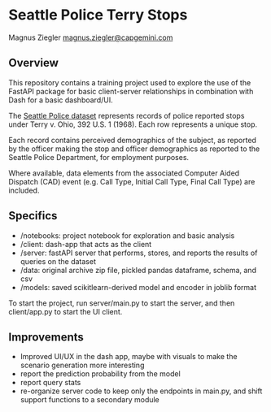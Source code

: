 # Seattle Police Terry Stops
Magnus Ziegler
magnus.ziegler@capgemini.com
## Overview
This repository contains a training project used to explore the use of the FastAPI package for basic client-server relationships in combination with Dash for a basic dashboard/UI.

The [Seattle Police dataset](https://www.kaggle.com/datasets/city-of-seattle/seattle-terry-stops) represents records of police reported stops under Terry v. Ohio, 392 U.S. 1 (1968). Each row represents a unique stop.

Each record contains perceived demographics of the subject, as reported by the officer making the stop and officer demographics as reported to the Seattle Police Department, for employment purposes.

Where available, data elements from the associated Computer Aided Dispatch (CAD) event (e.g. Call Type, Initial Call Type, Final Call Type) are included.

## Specifics

+ /notebooks: project notebook for exploration and basic analysis
+ /client: dash-app that acts as the client
+ /server: fastAPI server that performs, stores, and reports the results of queries on the dataset
+ /data: original archive zip file, pickled pandas dataframe, schema, and csv
+ /models: saved scikitlearn-derived model and encoder in joblib format

To start the project, run server/main.py to start the server, and then client/app.py to start the UI client.

## Improvements

+ Improved UI/UX in the dash app, maybe with visuals to make the scenario generation more interesting
+ report the prediction probability from the model
+ report query stats
+ re-organize server code to keep only the endpoints in main.py, and shift support functions to a secondary module

